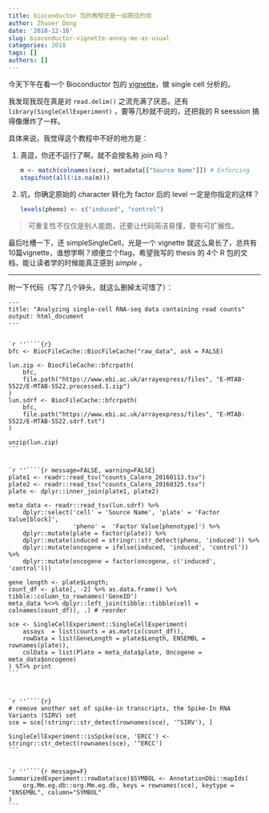 ```yaml
---
title: bioconductor 包的教程还是一如既往的烦
author: Zhuoer Dong
date: '2018-12-16'
slug: bioconductor-vignette-annoy-me-as-usual
categories: 2018
tags: []
authors: []
---
```


今天下午在看一个 Bioconductor 包的 [vignette](https://www.bioconductor.org/packages/release/workflows/vignettes/simpleSingleCell/inst/doc/work-1-reads.html)，做 single cell 分析的。

我发现我现在真是对 `read.delim()` 之流充满了厌恶。还有 `library(SingleCellExperiment)` ，要等几秒就不说的，还把我的 R seession 搞得像爆炸了一样。

具体来说，我觉得这个教程中不好的地方是：

1. 真逗，你还不运行了啊，就不会按名称 join 吗？

   ```r
   m <- match(colnames(sce), metadata[["Source Name"]]) # Enforcing    identical order.
   stopifnot(all(!is.na(m)))
   ```

1. 坑，你确定原始的 character 转化为 factor 后的 level 一定是你指定的这样？

   ```r
   levels(pheno) <- c("induced", "control")
   ```


> 可重复性不仅仅是别人能跑，还要让代码简洁易懂，要有可扩展性。

最后吐槽一下，还 simpleSingleCell，光是一个 vignette 就这么臭长了，总共有10篇vignette，谁想学啊？顺便立个flag，希望我写的 thesis 的 4个 R 包的文档，能让读者学的时候能真正感到 _simple_ 。

--------------------------------

附一下代码（写了几个钟头，就这么删掉太可惜了）：

````
---
title: "Analyzing single-cell RNA-seq data containing read counts"
output: html_document
---


`r ''````{r}
bfc <- BiocFileCache::BiocFileCache("raw_data", ask = FALSE)

lun.zip <- BiocFileCache::bfcrpath(
    bfc, 
    file.path("https://www.ebi.ac.uk/arrayexpress/files", "E-MTAB-5522/E-MTAB-5522.processed.1.zip")
)
lun.sdrf <- BiocFileCache::bfcrpath(
    bfc, 
    file.path("https://www.ebi.ac.uk/arrayexpress/files", "E-MTAB-5522/E-MTAB-5522.sdrf.txt")
)

unzip(lun.zip)
```


`r ''````{r message=FALSE, warning=FALSE}
plate1 <- readr::read_tsv("counts_Calero_20160113.tsv")
plate2 <- readr::read_tsv("counts_Calero_20160325.tsv")
plate <- dplyr::inner_join(plate1, plate2)

meta_data <- readr::read_tsv(lun.sdrf) %>% 
    dplyr::select('cell' = 'Source Name', 'plate' = 'Factor Value[block]', 
                  'pheno' =  'Factor Value[phenotype]') %>%
    dplyr::mutate(plate = factor(plate)) %>%
    dplyr::mutate(induced = stringr::str_detect(pheno, 'induced')) %>%
    dplyr::mutate(oncogene = ifelse(induced, 'induced', 'control')) %>%
    dplyr::mutate(oncogene = factor(oncogene, c('induced', 'control')))

gene_length <- plate$Length;
count_df <- plate[, -2] %>% as.data.frame() %>% tibble::column_to_rownames('GeneID')
meta_data %<>% dplyr::left_join(tibble::tibble(cell = colnames(count_df)), .) # reorder

sce <- SingleCellExperiment::SingleCellExperiment(
    assays  = list(counts = as.matrix(count_df)),
    rowData = list(GeneLength = plate$Length, ENSEMBL = rownames(plate)),
    colData = list(Plate = meta_data$plate, Oncogene = meta_data$oncogene)
) %T>% print
```



`r ''````{r}
# remove another set of spike-in transcripts, the Spike-In RNA Variants (SIRV) set
sce = sce[!stringr::str_detect(rownames(sce), '^SIRV'), ]

SingleCellExperiment::isSpike(sce, 'ERCC') <- stringr::str_detect(rownames(sce), '^ERCC')
```


`r ''````{r message=F}
SummarizedExperiment::rowData(sce)$SYMBOL <- AnnotationDbi::mapIds(
    org.Mm.eg.db::org.Mm.eg.db, keys = rownames(sce), keytype = "ENSEMBL", column="SYMBOL"
)
```

````




